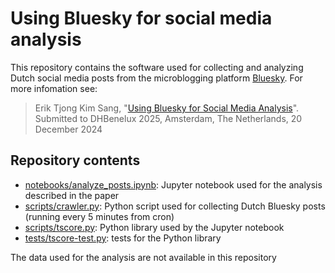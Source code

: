 # Using Bluesky for social media analysis

This repository contains the software used for collecting and analyzing Dutch social media posts from the microblogging platform [Bluesky](https://bluesky.app). For more infomation see:

> Erik Tjong Kim Sang, "[Using Bluesky for Social Media Analysis](https://ifarm.nl/erikt/papers/DHBenelux_20251220.pdf)". Submitted to DHBenelux 2025, Amsterdam, The Netherlands, 20 December 2024

## Repository contents

* [notebooks/analyze_posts.ipynb](https://github.com/twinl/bsky/blob/main/notebooks/analyze_posts.ipynb): Jupyter notebook used for the analysis described in the paper
* [scripts/crawler.py](https://github.com/twinl/bsky/blob/main/scripts/crawler.py): Python script used for collecting Dutch Bluesky posts (running every 5 minutes from cron)
* [scripts/tscore.py](https://github.com/twinl/bsky/blob/main/scripts/tscore.py): Python library used by the Jupyter notebook
* [tests/tscore-test.py](https://github.com/twinl/bsky/blob/main/tests/tscore-test.py): tests for the Python library

The data used for the analysis are not available in this repository
